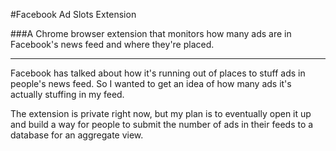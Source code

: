 #Facebook Ad Slots Extension

###A Chrome browser extension that monitors how many ads are in Facebook's news feed and where they're placed.

---

Facebook has talked about how it's running out of places to stuff ads in people's news feed.
So I wanted to get an idea of how many ads it's actually stuffing in my feed.

The extension is private right now, but my plan is to eventually open it up and build a way
for people to submit the number of ads in their feeds to a database for an aggregate view.
